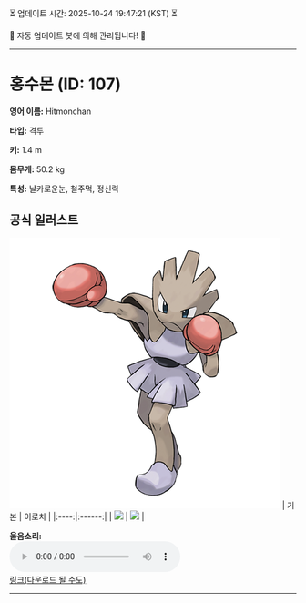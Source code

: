 
⏳ 업데이트 시간: 2025-10-24 19:47:21 (KST) ⏳

🤖 자동 업데이트 봇에 의해 관리됩니다! 🤖

---

# 홍수몬 (ID: 107)
**영어 이름:** Hitmonchan

**타입:** 격투

**키:** 1.4 m

**몸무게:** 50.2 kg

**특성:** 날카로운눈, 철주먹, 정신력

## 공식 일러스트
![](https://raw.githubusercontent.com/PokeAPI/sprites/master/sprites/pokemon/other/official-artwork/107.png)
| 기본 | 이로치 |
|:----:|:------:|
| <img src="http://play.pokemonshowdown.com/sprites/ani/hitmonchan.gif" width="200"> | <img src="http://play.pokemonshowdown.com/sprites/ani-shiny/hitmonchan.gif" width="200"> |

**울음소리:**<br><audio controls src="https://raw.githubusercontent.com/PokeAPI/cries/main/cries/pokemon/latest/107.ogg"></audio><br> [링크(다운로드 될 수도)](https://raw.githubusercontent.com/PokeAPI/cries/main/cries/pokemon/latest/107.ogg)


---
